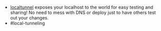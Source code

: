- [localtunnel](https://www.npmjs.com/package/localtunnel) exposes your localhost to the world for easy testing and sharing! No need to mess with DNS or deploy just to have others test out your changes.
- #local-tunneling